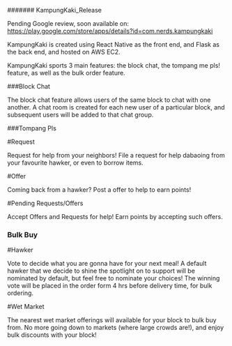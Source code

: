 ####### KampungKaki_Release


Pending Google review, soon available on:
https://play.google.com/store/apps/details?id=com.nerds.kampungkaki


KampungKaki is created using React Native as the front end, and Flask as the back end, and hosted on AWS EC2.


KampungKaki sports 3 main features: the block chat, the tompang me pls! feature, as well as the bulk order feature.


###Block Chat


The block chat feature allows users of the same block to chat with one another. A chat room is created for each new user of a particular block, and subsequent users will be added to that chat group.


###Tompang Pls


#Request

Request for help from your neighbors! File a request for help dabaoing from your favourite hawker, or even to borrow items.


#Offer

Coming back from a hawker? Post a offer to help to earn points!


#Pending Requests/Offers

Accept Offers and Requests for help! Earn points by accepting such offers.


### Bulk Buy

#Hawker

Vote to decide what you are gonna have for your next meal! A default hawker that we decide to shine the spotlight on to support will be nominated by default, but feel free to nominate your choices! The winning vote will be placed in the order form 4 hrs before delivery time, for bulk ordering.

#Wet Market

The nearest wet market offerings will available for your block to bulk buy from. No more going down to markets (where large crowds are!), and enjoy bulk discounts with your block!
